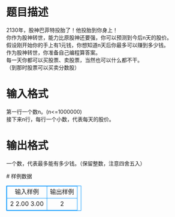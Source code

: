 # 

 
 # 题目描述 
<p>2130年，股神巴菲特投胎了！他投胎到你身上！<br />
你作为股神转世，能力比原股神还要强，你可以预测到今后n天的股价。<br />
假设刚开始你的手上有1元钱，你想知道n天后你最多可以赚到多少钱。<br />
作为股神转世，你准备自己编程算答案。<br />
每一天你都可以买股票、卖股票，当然也可以什么都不干。<br />
（到那时股票可以买卖分数股）</p> 

 
 # 输入格式 
<p>第一行一个数n。(n&lt;=1000000)<br />
接下来n行，每行一个小数，代表每天的股价。</p> 

 
 # 输出格式 
<p>一个数，代表最多能有多少钱。（保留整数，注意四舍五入）</p> 
# 样例数据
<style>
        table,table tr th, table tr td { border:1px solid #0094ff; }
        table { width: 200px; min-height: 25px; line-height: 25px; text-align: center; border-collapse: collapse;}   
    </style>
<table>
	<tr>
		<td>输入样例</td>
		<td>输出样例</td>
	</tr>
<tr><td>2
2.00
3.00
</td><td>2
</td></tr></table>
